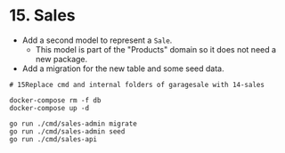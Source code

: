 # 15. Sales

- Add a second model to represent a `Sale`.
  - This model is part of the "Products" domain so it does not need a new package.
- Add a migration for the new table and some seed data.


```
# 15Replace cmd and internal folders of garagesale with 14-sales

docker-compose rm -f db
docker-compose up -d

go run ./cmd/sales-admin migrate
go run ./cmd/sales-admin seed     
go run ./cmd/sales-api
```
